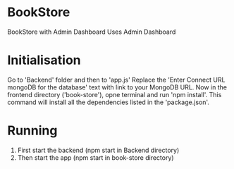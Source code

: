 # BookStore
BookStore with Admin Dashboard
Uses Admin Dashboard

# Initialisation
Go to 'Backend' folder and then to 'app.js'
Replace the 'Enter Connect URL mongoDB for the database' text with link to your MongoDB URL.
Now in the frontend directory ('book-store'), opne terminal and run 'npm install'.
This command will install all the dependencies listed in the 'package.json'.

# Running
1. First start the backend (npm start in Backend directory)
2. Then start the app (npm start in book-store directory)
